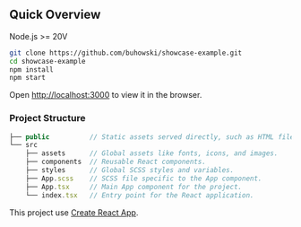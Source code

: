 ## Quick Overview

Node.js >= 20V

```sh
git clone https://github.com/buhowski/showcase-example.git
cd showcase-example
npm install
npm start
```

Open [http://localhost:3000](http://localhost:3000) to view it in the browser.

### Project Structure

```jsx
├── public          // Static assets served directly, such as HTML file, logo, .ico.
└── src
    ├── assets      // Global assets like fonts, icons, and images.
    ├── components  // Reusable React components.
    ├── styles      // Global SCSS styles and variables.
    ├── App.scss    // SCSS file specific to the App component.
    ├── App.tsx     // Main App component for the project.
    └── index.tsx   // Entry point for the React application.
```

This project use [Create React App](https://github.com/facebook/create-react-app).
